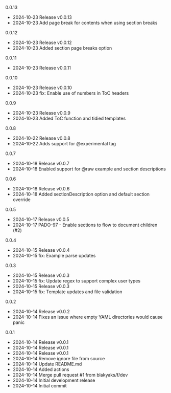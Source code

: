 
0.0.13
- 2024-10-23 Release v0.0.13
- 2024-10-23 Add page break for contents when using section breaks

0.0.12
- 2024-10-23 Release v0.0.12
- 2024-10-23 Added section page breaks option

0.0.11
- 2024-10-23 Release v0.0.11

0.0.10
- 2024-10-23 Release v0.0.10
- 2024-10-23 fix: Enable use of numbers in ToC headers

0.0.9
- 2024-10-23 Release v0.0.9
- 2024-10-23 Added ToC function and tidied templates

0.0.8
- 2024-10-22 Release v0.0.8
- 2024-10-22 Adds support for @experimental tag

0.0.7
- 2024-10-18 Release v0.0.7
- 2024-10-18 Enabled support for @raw example and section descriptions

0.0.6
- 2024-10-18 Release v0.0.6
- 2024-10-18 Added sectionDescription option and default section override

0.0.5
- 2024-10-17 Release v0.0.5
- 2024-10-17 PADO-97 - Enable sections to flow to document children (#2)

0.0.4
- 2024-10-15 Release v0.0.4
- 2024-10-15 fix: Example parse updates

0.0.3
- 2024-10-15 Release v0.0.3
- 2024-10-15 fix: Update regex to support complex user types
- 2024-10-15 Release v0.0.3
- 2024-10-15 fix: Template updates and file validation

0.0.2
- 2024-10-14 Release v0.0.2
- 2024-10-14 Fixes an issue where empty YAML directories would cause panic

0.0.1
- 2024-10-14 Release v0.0.1
- 2024-10-14 Release v0.0.1
- 2024-10-14 Release v0.0.1
- 2024-10-14 Remove ignore file from source
- 2024-10-14 Update README.md
- 2024-10-14 Added actions
- 2024-10-14 Merge pull request #1 from blakyaks/f/dev
- 2024-10-14 Initial development release
- 2024-10-14 Initial commit


